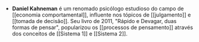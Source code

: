 - **Daniel Kahneman** é um renomado psicólogo estudioso do campo de [[economia comportamental]], influente nos tópicos de [[julgamento]] e [[tomada de decisão]]. Seu livro de 2011, "Rápido e Devagar, duas formas de pensar", popularizou os [[processos de pensamento]] através dos conceitos de [[Sistema 1]] e [[Sistema 2]].